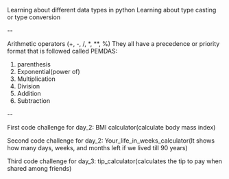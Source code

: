 Learning about different data types in python
Learning about type casting or type conversion

--

Arithmetic operators (+, -, /, *, **, %)
They all have a precedence or priority format that is followed called
PEMDAS:
1. parenthesis
2. Exponential(power of)
3. Multiplication
4. Division
5. Addition
6. Subtraction

--

First code challenge for day_2:
BMI calculator(calculate body mass index)

Second code challenge for day_2:
Your_life_in_weeks_calculator(It shows how many days, weeks, and months left if we lived till 90 years)

Third code challenge for day_3:
tip_calculator(calculates the tip to pay when shared among friends)